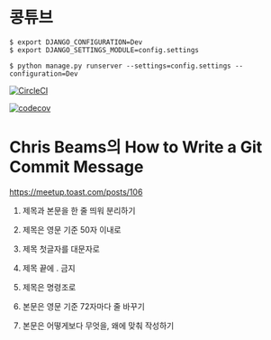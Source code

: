# 콩튜브


```
$ export DJANGO_CONFIGURATION=Dev
$ export DJANGO_SETTINGS_MODULE=config.settings

$ python manage.py runserver --settings=config.settings --configuration=Dev
```
[![CircleCI](https://circleci.com/gh/congtubeteam/congtube/tree/feature%2Fcircle_test.svg?style=svg&circle-token=a5a9ec6695456802388548645287391246c3f7f3)](https://circleci.com/gh/congtubeteam/congtube/tree/feature%2Fcircle_test)

[![codecov](https://codecov.io/gh/congtubeteam/congtube/branch/master/graph/badge.svg?token=PyfWQSARdA)](https://codecov.io/gh/congtubeteam/congtube)

# Chris Beams의 How to Write a Git Commit Message
https://meetup.toast.com/posts/106

1. 제목과 본문을 한 줄 띄워 분리하기

2. 제목은 영문 기준 50자 이내로

3. 제목 첫글자를 대문자로

4. 제목 끝에 . 금지

5. 제목은 명령조로

6. 본문은 영문 기준 72자마다 줄 바꾸기

7. 본문은 어떻게보다 무엇을, 왜에 맞춰 작성하기
